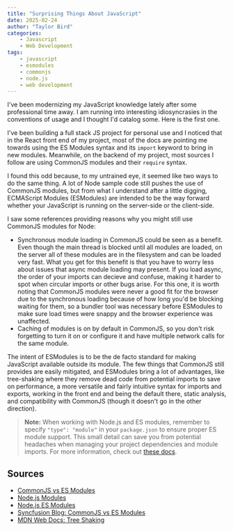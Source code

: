 ```yaml
---
title: "Surprising Things About JavaScript"
date: 2025-02-24
author: "Taylor Bird"
categories:
    - Javascript
    - Web Development
tags: 
    - javascript
    - esmodules
    - commonjs
    - node.js
    - web development
---
```


I've been modernizing my JavaScript knowledge lately after some professional time away. I am running into interesting idiosyncrasies in the conventions of usage and I thought I'd catalog some. Here is the first one.

I've been building a full stack JS project for personal use and I noticed that in the React front end of my project, most of the docs are pointing me towards using the ES Modules syntax and its `import` keyword to bring in new modules. Meanwhile, on the backend of my project, most sources I follow are using CommonJS modules and their `require` syntax.

I found this odd because, to my untrained eye, it seemed like two ways to do the same thing. A lot of Node sample code still pushes the use of CommonJS modules, but from what I understand after a little digging, ECMAScript Modules (ESModules) are intended to be the way forward whether your JavaScript is running on the server-side or the client-side.

I saw some references providing reasons why you might still use CommonJS modules for Node:
- Synchronous module loading in CommonJS could be seen as a benefit. Even though the main thread is blocked until all modules are loaded, on the server all of these modules are in the filesystem and can be loaded very fast. What you get for this benefit is that you have to worry less about issues that async module loading may present. If you load async, the order of your imports can decieve and confuse, making it harder to spot when circular imports or other bugs arise. For this one, it is worth noting that CommonJS modules were never a good fit for the browser due to the synchronous loading because of how long you'd be blocking waiting for them, so a bundler tool was necessary before ESModules to make sure load times were snappy and the browser experience was unaffected.
- Caching of modules is on by default in CommonJS, so you don't risk forgetting to turn it on or configure it and have multiple network calls for the same module.

The intent of ESModules is to be the de facto standard for making JavaScript available outside its module. The few things that CommonJS still provides are easily mitigated, and ESModules bring a lot of advantages, like tree-shaking where they remove dead code from potential imports to save on performance, a more versatile and fairly intuitive syntax for imports and exports, working in the front end and being the default there, static analysis, and compatibility with CommonJS (though it doesn't go in the other direction).


> **Note:** When working with Node.js and ES modules, remember to specify `"type": "module"` in your `package.json` to ensure proper ES module support. This small detail can save you from potential headaches when managing your project dependencies and module imports. For more information, check out [these docs](https://nodejs.org/docs/latest-v13.x/api/esm.html#esm_enabling).

## Sources

- [CommonJS vs ES Modules](https://betterstack.com/community/guides/scaling-nodejs/commonjs-vs-esm/)
- [Node.js Modules](https://nodejs.org/api/modules.html)
- [Node.js ES Modules](https://nodejs.org/api/esm.html)
- [Syncfusion Blog: CommonJS vs ES Modules](https://www.syncfusion.com/blogs/post/js-commonjs-vs-es-modules)
- [MDN Web Docs: Tree Shaking](https://developer.mozilla.org/en-US/docs/Glossary/Tree_shaking)
